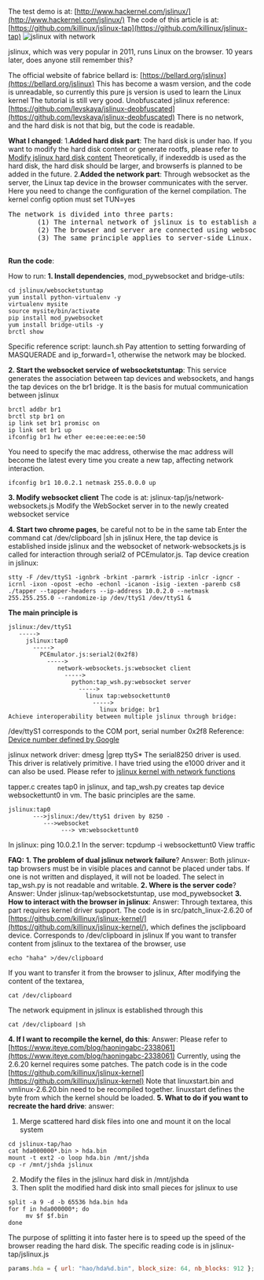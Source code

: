 The test demo is at: [http://www.hackernel.com/jslinux/](http://www.hackernel.com/jslinux/)
The code of this article is at: [https://github.com/killinux/jslinux-tap](https://github.com/killinux/jslinux-tap)
![jslinux with network](https://img-blog.csdnimg.cn/20200624031118211.png?x-oss-process=image/watermark,type_ZmFuZ3poZW5naGVpdGk,shadow_10,text_aHR0cHM6Ly9ibG9nLmNzZG4ubmV0L2xlYWZyZW5jaGxlYWY=,size_16,color_FFFFFF,t_70#pic_center)

jslinux, which was very popular in 2011, runs Linux on the browser. 10 years later, does anyone still remember this?

The official website of fabrice bellard is: [https://bellard.org/jslinux](https://bellard.org/jslinux) This has become a wasm version, and the code is unreadable, so currently this pure js version is used to learn the Linux kernel The tutorial is still very good.
Unobfuscated jslinux reference: [https://github.com/levskaya/jslinux-deobfuscated](https://github.com/levskaya/jslinux-deobfuscated)
  There is no network, and the hard disk is not that big, but the code is readable.
 
 
**What I changed**:
1.**Added hard disk part**:
The hard disk is under hao. If you want to modify the hard disk content or generate rootfs, please refer to [Modify jslinux hard disk content](https://www.iteye.com/blog/haoningabc-2240076)
Theoretically, if indexeddb is used as the hard disk, the hard disk should be larger, and browserfs is planned to be added in the future.
2.**Added the network part**: Through websocket as the server, the Linux tap device in the browser communicates with the server. Here you need to change the configuration of the kernel compilation. The kernel config option must set TUN=yes
<pre>
The network is divided into three parts:
       (1) The internal network of jslinux is to establish a tap device and interact with the /dev/ttyS1 device. This is the part where jslinux interacts with the browser, similar to /dev/clipboard interacting with textare on the browser. The code to establish the tap device is [tap Code link](https://www.iteye.com/blog/haoningabc-2436305)
       (2) The browser and server are connected using websocket
       (3) The same principle applies to server-side Linux. A bridge is established. One end of the tap device is tied to the bridge and the other end is connected to the websocket.
  </pre>


**Run the code**:

How to run:
**1. Install dependencies**, mod_pywebsocket and bridge-utils:
```shell
cd jslinux/websocketstuntap
yum install python-virtualenv -y
virtualenv mysite
source mysite/bin/activate
pip install mod_pywebsocket
yum install bridge-utils -y
brctl show
```
Specific reference script: launch.sh
Pay attention to setting forwarding of MASQUERADE and ip_forward=1, otherwise the network may be blocked.

**2. Start the websocket service of websocketstuntap**: This service generates the association between tap devices and websockets, and hangs the tap devices on the br1 bridge. It is the basis for mutual communication between jslinux
```shell
brctl addbr br1
brctl stp br1 on
ip link set br1 promisc on
ip link set br1 up
ifconfig br1 hw ether ee:ee:ee:ee:ee:50
```
You need to specify the mac address, otherwise the mac address will become the latest every time you create a new tap, affecting network interaction.
```shell
ifconfig br1 10.0.2.1 netmask 255.0.0.0 up
```
**3. Modify websocket client**
The code is at: jslinux-tap/js/network-websockets.js
Modify the WebSocket server in to the newly created websocket service

**4. Start two chrome pages**, be careful not to be in the same tab
Enter the command cat /dev/clipboard |sh in jslinux
Here, the tap device is established inside jslinux and the websocket of network-websockets.js is called for interaction through serial2 of PCEmulator.js.
Tap device creation in jslinux:
```shell
stty -F /dev/ttyS1 -ignbrk -brkint -parmrk -istrip -inlcr -igncr -icrnl -ixon -opost -echo -echonl -icanon -isig -iexten -parenb cs8
./tapper --tapper-headers --ip-address 10.0.2.0 --netmask 255.255.255.0 --randomize-ip /dev/ttyS1 /dev/ttyS1 &
```


**The main principle is**
```shell
jslinux:/dev/ttyS1
   ----->
     jslinux:tap0
       ----->
         PCEmulator.js:serial2(0x2f8)
           ----->
              network-websockets.js:websocket client
                ----->
                  python:tap_wsh.py:websocket server
                    ----->
                      linux tap:websockettunt0
                        ----->
                          linux bridge: br1
Achieve interoperability between multiple jslinux through bridge:
```


/dev/ttyS1 corresponds to the COM port, serial number 0x2f8
Reference: [Device number defined by Google](https://books.google.com.hk/books?id=u7ZVYFu50hkC&pg=PA719&lpg=PA719&dq=0x2f8%20/dev/ttyS1&source=bl&ots=IZRjCKGEGa&sig=ACfU3U0DNRadlUsVJejKNXo1m_5pYm8E3Q&hl=zh-CN&sa=X&redir_esc=y&sourceid=cndr#v=onepage&q=0x2f8&f=false)

jslinux network driver:
dmesg |grep ttyS*
The serial8250 driver is used. This driver is relatively primitive. I have tried using the e1000 driver and it can also be used. Please refer to [jslinux kernel with network functions](https://www.iteye.com/blog/haoningabc-2338061)

tapper.c creates tap0 in jslinux, and tap_wsh.py creates tap device websockettunt0 in vm. The basic principles are the same.
```shell
jslinux:tap0
       --->jslinux:/dev/ttyS1 driven by 8250 -
          --->websocket
               ---> vm:websockettunt0
```

In jslinux: ping 10.0.2.1
In the server: tcpdump -i websockettunt0 View traffic


**FAQ:**
**1. The problem of dual jslinux network failure**?
Answer: Both jslinux-tap browsers must be in visible places and cannot be placed under tabs. If one is not written and displayed, it will not be loaded. The select in tap_wsh.py is not readable and writable.
**2. Where is the server code**?
Answer: Under jslinux-tap/websocketstuntap, use mod_pywebsocket
**3. How to interact with the browser in jslinux**:
Answer: Through textarea, this part requires kernel driver support.
The code is in src/patch_linux-2.6.20 of [https://github.com/killinux/jslinux-kernel/](https://github.com/killinux/jslinux-kernel/), which defines the jsclipboard device. Corresponds to /dev/clipboard in jslinux
If you want to transfer content from jslinux to the textarea of the browser, use
```shell
echo "haha" >/dev/clipboard
```
If you want to transfer it from the browser to jslinux,
After modifying the content of the textarea,
```shell
cat /dev/clipboard
```
The network equipment in jslinux is established through this
```shell
cat /dev/clipboard |sh
```
**4. If I want to recompile the kernel, do this**:
Answer: Please refer to [https://www.iteye.com/blog/haoningabc-2338061](https://www.iteye.com/blog/haoningabc-2338061)
Currently, using the 2.6.20 kernel requires some patches. The patch code is in the code [https://github.com/killinux/jslinux-kernel](https://github.com/killinux/jslinux-kernel)
Note that linuxstart.bin and vmlinux-2.6.20.bin need to be recompiled together. linuxstart defines the byte from which the kernel should be loaded.
**5. What to do if you want to recreate the hard drive**:
answer:
1. Merge scattered hard disk files into one and mount it on the local system
```shell
cd jslinux-tap/hao
cat hda000000*.bin > hda.bin
mount -t ext2 -o loop hda.bin /mnt/jshda
cp -r /mnt/jshda jslinux
```
2. Modify the files in the jslinux hard disk in /mnt/jshda
3. Then split the modified hard disk into small pieces for jslinux to use
```shell
split -a 9 -d -b 65536 hda.bin hda
for f in hda000000*; do
     mv $f $f.bin
done
```
The purpose of splitting it into faster here is to speed up the speed of the browser reading the hard disk.
The specific reading code is in jslinux-tap/jslinux.js
```javascript
params.hda = { url: "hao/hda%d.bin", block_size: 64, nb_blocks: 912 };
```

